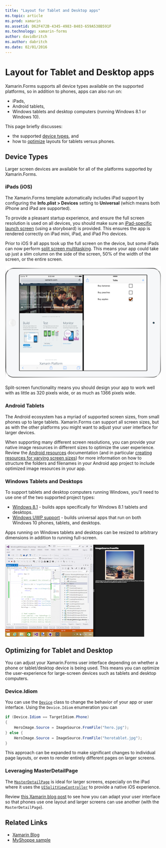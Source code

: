 ```yaml
---
title: "Layout for Tablet and Desktop apps"
ms.topic: article
ms.prod: xamarin
ms.assetid: D62F472B-4345-4983-8403-659A538B591F
ms.technology: xamarin-forms
author: davidbritch
ms.author: dabritch
ms.date: 02/01/2016
---
```


# Layout for Tablet and Desktop apps

Xamarin.Forms supports all device types available on the supported platforms,
so in addition to phones, apps can also run on:

* iPads,
* Android tablets,
* Windows tablets and desktop computers (running Windows 8.1 or Windows 10).

This page briefly discusses:

* the supported [device types](#Device_Types), and
* how to [optimize](#optimize) layouts for tablets versus phones.

<a name="Device_Types" />

## Device Types

Larger screen devices are available for all of the platforms
supported by Xamarin.Forms.

### iPads (iOS)

The Xamarin.Forms template automatically includes iPad support by configuring
the **Info.plist > Devices** setting to **Universal** (which means both iPhone
and iPad are supported).

To provide a pleasant startup experience, and ensure the full screen resolution
is used on all devices, you should make sure an
[iPad-specific launch screen](~/ios/app-fundamentals/images-icons/launch-screens.md)
(using a storyboard) is provided. This ensures the app is rendered correctly
on iPad mini, iPad, and iPad Pro devices.

Prior to iOS 9 all apps took up the full screen on the device, but some
iPads can now perform [split screen multitasking](~/ios/platform/multitasking.md).
This means your app could take up just a slim column on the side of the screen,
50% of the width of the screen, or the entire screen.

[ ![](tablet-images/ipad-sml.png "iPad Split Screen Example")](tablet-images/ipad.png "iPad Split Screen Example")

Split-screen functionality means you should design your app to work well
with as little as 320 pixels wide, or as much as 1366 pixels wide.

### Android Tablets

The Android ecosystem has a myriad of supported screen sizes, from small phones
up to large tablets. Xamarin.Forms can support all screen sizes, but as with
the other platforms you might want to adjust your user interface for
larger devices.

When supporting many different screen resolutions, you can provide your
native image resources in different sizes to optimize the user experience.
Review the [Android resources](~/android/app-fundamentals/resources-in-android/index.md)
documentation (and in particular
[creating resources for varying screen sizes](~/android/app-fundamentals/resources-in-android/resources-for-varying-screens.md))
for more information on how to structure the folders and filenames in your
Android app project to include optimized image resources in your app.

### Windows Tablets and Desktops

To support tablets and desktop computers running Windows, you'll need to
use one of the two supported project types:

* [Windows 8.1](~/xamarin-forms/platform/windows/installation/tablet.md) -
  builds apps specifically for Windows 8.1 tablets and desktops.
* [Windows UWP support](~/xamarin-forms/platform/windows/installation/universal.md) -
  builds universal apps that run on both Windows 10
  phones, tablets, and desktops.

Apps running on Windows tablets and desktops can be resized to arbitrary
dimensions in addition to running full-screen.

[ ![](tablet-images/splitscreen-sml.png "Windows Split Screen Example")](tablet-images/splitscreen.png "Windows Split Screen Example")


<a name="optimize" />

## Optimizing for Tablet and Desktop

You can adjust your Xamarin.Forms user interface depending on whether
a phone or tablet/desktop device is being used. This means you can optimize
the user-experience for large-screen devices such as tablets and desktop
computers.


### Device.Idiom

You can use the [`Device`](~/xamarin-forms/platform/device.md)
class to change the behavior of your app or user interface. Using the `Device.Idiom`
enumeration you can

```csharp
if (Device.Idiom == TargetIdiom.Phone)
{
    HeroImage.Source = ImageSource.FromFile("hero.jpg");
} else {
    HeroImage.Source = ImageSource.FromFile("herotablet.jpg");
}
```

This approach can be expanded to make significant changes to individual
page layouts, or even to render entirely different pages on larger screens.

### Leveraging MasterDetailPage

The [`MasterDetailPage`](https://developer.xamarin.com/api/type/Xamarin.Forms.MasterDetailPage/)
is ideal for larger screens, especially on the iPad
where it uses the [`UISplitViewController`](https://developer.xamarin.com/api/type/UIKit.UISplitViewController/)
to provide a native iOS experience.

Review [this Xamarin blog post](https://blog.xamarin.com/bringing-xamarin-forms-apps-to-tablets/)
to see how you can adapt your user interface so that phones use one
layout and larger screens can use another (with the `MasterDetailPage`).



## Related Links

- [Xamarin Blog](https://blog.xamarin.com/bringing-xamarin-forms-apps-to-tablets/)
- [MyShoppe sample](https://github.com/jamesmontemagno/myshoppe)
